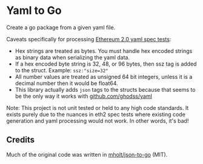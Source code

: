 # Yaml to Go

Create a go package from a given yaml file.

Caveats specifically for processing [Ethereum 2.0 yaml spec tests](https://github.com/ethereum/eth2.0-spec-tests):

- Hex strings are treated as bytes. You must handle hex encoded strings as
  binary data when serializing the yaml data.
- If a hex encoded byte string is 32, 48, or 96 bytes, then ssz tag is added
  to the struct. Example: `ssz:"size=32"` 
- All number values are treated as unsigned 64 bit integers, unless it is a
  decimal number then it would be float64.
- This library actually adds `json` tags to the structs because that seems to
  be the only way it works with [github.com/ghodss/yaml](github.com/ghodss/yaml)


Note: This project is not unit tested or held to any high code standards. 
It exists purely due to the nuances in eth2 spec tests where existing code
generation and yaml processing would not work. In other words, it's bad! 

## Credits

Much of the original code was written in [mholt/json-to-go](https://github.com/mholt/json-to-go) (MIT).
